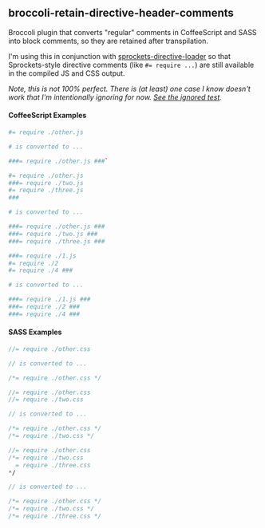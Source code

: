 ## broccoli-retain-directive-header-comments

Broccoli plugin that converts "regular" comments in CoffeeScript and SASS into block comments, so they are retained after transpilation.

I'm using this in conjunction with [sprockets-directive-loader](https://github.com/timmfin/sprockets-directive-loader) so that Sprockets-style directive comments (like `#= require ...`) are still available in the compiled JS and CSS output.

_Note, this is not 100% perfect. There is (at least) one case I know doesn't work that I'm intentionally ignoring for now. [See the ignored test](https://github.com/timmfin/broccoli-retain-directive-header-comments/blob/53c0852dabc6f037ec95debdbdffa01086375c49/test.js#L103-L114)._

#### CoffeeScript Examples

```coffeescript
#= require ./other.js

# is converted to ...

###= require ./other.js ###`
```

```coffeescript
#= require ./other.js
###= require ./two.js
#= require ./three.js
###

# is converted to ...

###= require ./other.js ###
###= require ./two.js ###
###= require ./three.js ###
```

```coffeescript
###= require ./1.js
#= require ./2
#= require ./4 ###

# is converted to ...

###= require ./1.js ###
###= require ./2 ###
###= require ./4 ###
```

       
#### SASS Examples
```sass
//= require ./other.css

// is converted to ...

/*= require ./other.css */
```

```sass
//= require ./other.css
//= require ./two.css

// is converted to ...

/*= require ./other.css */
/*= require ./two.css */
```

```sass
//= require ./other.css
/*= require ./two.css
  = require ./three.css
*/

// is converted to ...

/*= require ./other.css */
/*= require ./two.css */
/*= require ./three.css */
```
